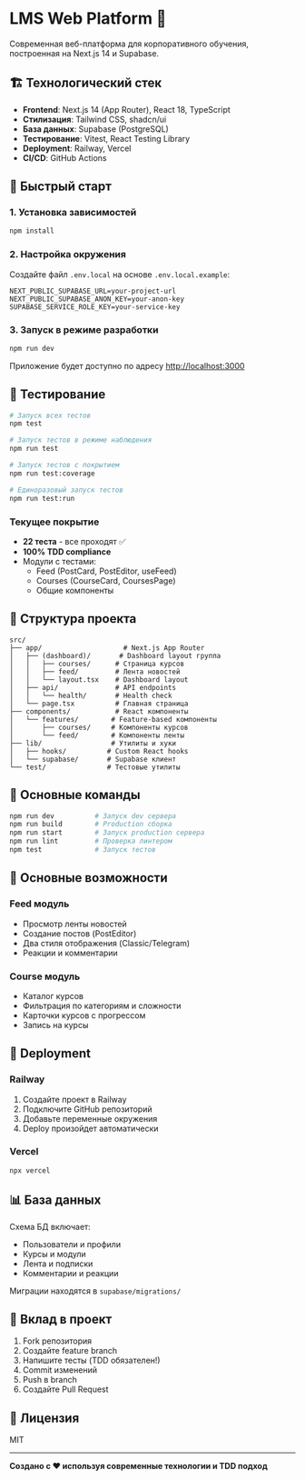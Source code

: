 # LMS Web Platform 🚀

Современная веб-платформа для корпоративного обучения, построенная на Next.js 14 и Supabase.

## 🏗 Технологический стек

- **Frontend**: Next.js 14 (App Router), React 18, TypeScript
- **Стилизация**: Tailwind CSS, shadcn/ui
- **База данных**: Supabase (PostgreSQL)
- **Тестирование**: Vitest, React Testing Library
- **Deployment**: Railway, Vercel
- **CI/CD**: GitHub Actions

## 🚀 Быстрый старт

### 1. Установка зависимостей

```bash
npm install
```

### 2. Настройка окружения

Создайте файл `.env.local` на основе `.env.local.example`:

```env
NEXT_PUBLIC_SUPABASE_URL=your-project-url
NEXT_PUBLIC_SUPABASE_ANON_KEY=your-anon-key
SUPABASE_SERVICE_ROLE_KEY=your-service-key
```

### 3. Запуск в режиме разработки

```bash
npm run dev
```

Приложение будет доступно по адресу [http://localhost:3000](http://localhost:3000)

## 🧪 Тестирование

```bash
# Запуск всех тестов
npm test

# Запуск тестов в режиме наблюдения
npm run test

# Запуск тестов с покрытием
npm run test:coverage

# Единоразовый запуск тестов
npm run test:run
```

### Текущее покрытие

- **22 теста** - все проходят ✅
- **100% TDD compliance**
- Модули с тестами:
  - Feed (PostCard, PostEditor, useFeed)
  - Courses (CourseCard, CoursesPage)
  - Общие компоненты

## 📁 Структура проекта

```
src/
├── app/                    # Next.js App Router
│   ├── (dashboard)/       # Dashboard layout группа
│   │   ├── courses/      # Страница курсов
│   │   ├── feed/         # Лента новостей
│   │   └── layout.tsx    # Dashboard layout
│   ├── api/              # API endpoints
│   │   └── health/       # Health check
│   └── page.tsx          # Главная страница
├── components/           # React компоненты
│   └── features/        # Feature-based компоненты
│       ├── courses/     # Компоненты курсов
│       └── feed/        # Компоненты ленты
├── lib/                 # Утилиты и хуки
│   ├── hooks/          # Custom React hooks
│   └── supabase/       # Supabase клиент
└── test/               # Тестовые утилиты
```

## 🔧 Основные команды

```bash
npm run dev          # Запуск dev сервера
npm run build        # Production сборка
npm run start        # Запуск production сервера
npm run lint         # Проверка линтером
npm test             # Запуск тестов
```

## 🌟 Основные возможности

### Feed модуль
- Просмотр ленты новостей
- Создание постов (PostEditor)
- Два стиля отображения (Classic/Telegram)
- Реакции и комментарии

### Course модуль
- Каталог курсов
- Фильтрация по категориям и сложности
- Карточки курсов с прогрессом
- Запись на курсы

## 🚀 Deployment

### Railway

1. Создайте проект в Railway
2. Подключите GitHub репозиторий
3. Добавьте переменные окружения
4. Deploy произойдет автоматически

### Vercel

```bash
npx vercel
```

## 📊 База данных

Схема БД включает:
- Пользователи и профили
- Курсы и модули
- Лента и подписки
- Комментарии и реакции

Миграции находятся в `supabase/migrations/`

## 🤝 Вклад в проект

1. Fork репозитория
2. Создайте feature branch
3. Напишите тесты (TDD обязателен!)
4. Commit изменений
5. Push в branch
6. Создайте Pull Request

## 📝 Лицензия

MIT

---

**Создано с ❤️ используя современные технологии и TDD подход**
